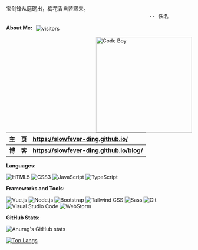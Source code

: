 <pre>
宝剑锋从磨砺出，梅花香自苦寒来。
                                              -- 佚名
</pre>

**About Me:** <img style="margin-left:6px" src="https://visitor-badge.laobi.icu/badge?page_id=slowfever-Ding.slowfever-Ding&right_color=green" align="center" alt="visitors">

<img src="https://slowfever-ding.github.io/images/loading/loading04.gif" width="260" align="right" alt="Code Boy">

|   主&emsp;页   | **<https://slowfever-ding.github.io/>**                                       |
| :------------: | :------------------------------------------------------- |
| **博&emsp;客** | **<https://slowfever-ding.github.io/blog/>**                            |

**Languages:**

![HTML5](https://img.shields.io/badge/HTML5-E34F26?logo=HTML5&logoColor=fff)
![CSS3](https://img.shields.io/badge/CSS3-1572B6?logo=CSS3&logoColor=fff)
![JavaScript](https://img.shields.io/badge/JavaScript-F7DF1E?logo=JavaScript&logoColor=333)
![TypeScript](https://img.shields.io/badge/TypeScript-3178C6?logo=TypeScript&logoColor=fff)

**Frameworks and Tools:**

![Vue.js](https://img.shields.io/badge/Vue.js-4FC08D?logo=Vue.js&logoColor=fff)
![Node.js](https://img.shields.io/badge/Node.js-339933?logo=node.js&logoColor=white)
![Bootstrap](https://img.shields.io/badge/Bootstrap-563d7c?logo=Bootstrap&logoColor=fff)
![Tailwind CSS](https://img.shields.io/badge/Tailwind%20CSS-06B6D4?logo=TailwindCSS&logoColor=fff)
![Sass](https://img.shields.io/badge/Sass-cc6699?logo=Sass&logoColor=fff)
![Git](https://img.shields.io/badge/Git-F05032?logo=Git&logoColor=fff)
![Visual Studio Code](https://img.shields.io/badge/VS%20CODE-007ACC?logo=educative&logoColor=fff)
![WebStorm](https://img.shields.io/badge/WebStorm-000000?logo=jetbrains&logoColor=white)

**GitHub Stats:**

![Anurag's GitHub stats](https://github-readme-stats.vercel.app/api?username=slowfever-Ding&show_icons=true&theme=radical)

[![Top Langs](https://github-readme-stats.vercel.app/api/top-langs/?username=slowfever-Ding&layout=compact)](https://github.com/anuraghazra/github-readme-stats)
